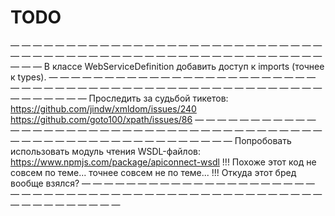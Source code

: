 TODO
====

— — — — — — — — — — — — — — — — — — — — — — — — — — — — — — — — — — — — — — — — — — — — — — — — — — — — — — — — — — —
В классе WebServiceDefinition добавить доступ к imports (точнее к types).
— — — — — — — — — — — — — — — — — — — — — — — — — — — — — — — — — — — — — — — — — — — — — — — — — — — — — — — — — — —
Проследить за судьбой тикетов:
    https://github.com/jindw/xmldom/issues/240
    https://github.com/goto100/xpath/issues/86
— — — — — — — — — — — — — — — — — — — — — — — — — — — — — — — — — — — — — — — — — — — — — — — — — — — — — — — — — — —
Попробовать использовать модуль чтения WSDL-файлов:
    https://www.npmjs.com/package/apiconnect-wsdl
        !!! Похоже этот код не совсем по теме... точнее совсем не по теме...
        !!! Откуда этот бред вообще взялся?
— — — — — — — — — — — — — — — — — — — — — — — — — — — — — — — — — — — — — — — — — — — — — — — — — — — — — — — — — — —